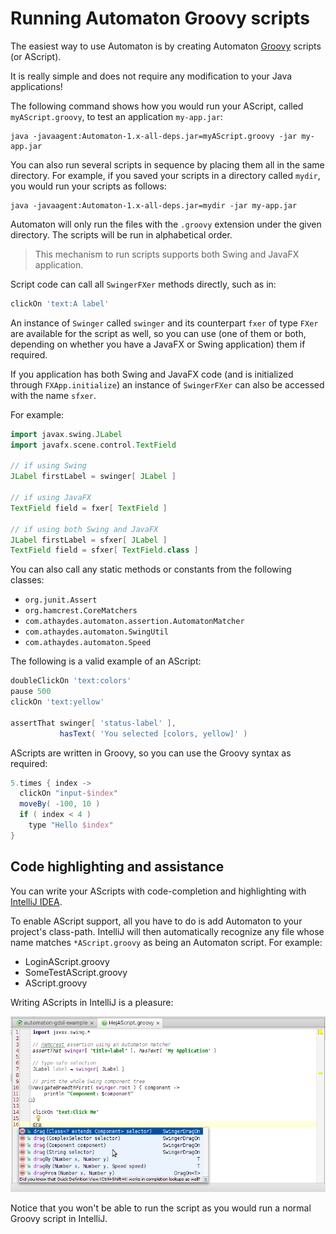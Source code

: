 # Running Automaton Groovy scripts

The easiest way to use Automaton is by creating Automaton [Groovy](http://groovy.codehaus.org/) scripts (or AScript).

It is really simple and does not require any modification to your Java applications!

The following command shows how you would run your AScript, called `myAScript.groovy`,
to test an application `my-app.jar`:

```
java -javaagent:Automaton-1.x-all-deps.jar=myAScript.groovy -jar my-app.jar
```

You can also run several scripts in sequence by placing them all in the same directory.
For example, if you saved your scripts in a directory called `mydir`, you would run your scripts as follows:

```
java -javaagent:Automaton-1.x-all-deps.jar=mydir -jar my-app.jar
```

Automaton will only run the files with the `.groovy` extension under the given directory.
The scripts will be run in alphabetical order.

> This mechanism to run scripts supports both Swing and JavaFX application.

Script code can call all `SwingerFXer` methods directly, such as in:

```groovy
clickOn 'text:A label'
```

An instance of `Swinger` called `swinger` and its counterpart `fxer` of type `FXer` are available for the script as well,
so you can use (one of them or both, depending on whether you have a JavaFX or Swing application) them if required.

If you application has both Swing and JavaFX code (and is initialized through `FXApp.initialize`) an instance of
`SwingerFXer` can also be accessed with the name `sfxer`.

For example:

```groovy
import javax.swing.JLabel
import javafx.scene.control.TextField

// if using Swing
JLabel firstLabel = swinger[ JLabel ]

// if using JavaFX
TextField field = fxer[ TextField ]

// if using both Swing and JavaFX
JLabel firstLabel = sfxer[ JLabel ]
TextField field = sfxer[ TextField.class ]
```

You can also call any static methods or constants from the following classes:

  * `org.junit.Assert`
  * `org.hamcrest.CoreMatchers`
  * `com.athaydes.automaton.assertion.AutomatonMatcher`
  * `com.athaydes.automaton.SwingUtil`
  * `com.athaydes.automaton.Speed`

The following is a valid example of an AScript:

```groovy
doubleClickOn 'text:colors'
pause 500
clickOn 'text:yellow'

assertThat swinger[ 'status-label' ],
           hasText( 'You selected [colors, yellow]' )
```

AScripts are written in Groovy, so you can use the Groovy syntax as required:

```groovy
5.times { index ->
  clickOn "input-$index"
  moveBy( -100, 10 )
  if ( index < 4 )
    type "Hello $index"
}
```

## Code highlighting and assistance

You can write your AScripts with code-completion and highlighting with [IntelliJ IDEA](https://www.jetbrains.com/idea/).

To enable AScript support, all you have to do is add Automaton to your project's class-path. IntelliJ will then automatically
recognize any file whose name matches `*AScript.groovy` as being an Automaton script. For example:

 * LoginAScript.groovy
 * SomeTestAScript.groovy
 * AScript.groovy

Writing AScripts in IntelliJ is a pleasure:

![auto-completion in IntelliJ](images/code-completion.png)

Notice that you won't be able to run the script as you would run a normal Groovy script in IntelliJ.
